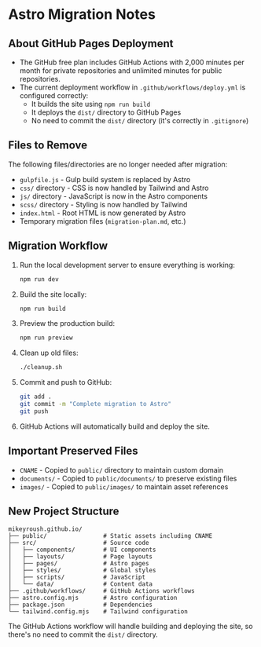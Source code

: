 # Astro Migration Notes

## About GitHub Pages Deployment
- The GitHub free plan includes GitHub Actions with 2,000 minutes per month for private repositories and unlimited minutes for public repositories.
- The current deployment workflow in `.github/workflows/deploy.yml` is configured correctly:
  - It builds the site using `npm run build`
  - It deploys the `dist/` directory to GitHub Pages
  - No need to commit the `dist/` directory (it's correctly in `.gitignore`)

## Files to Remove
The following files/directories are no longer needed after migration:
- `gulpfile.js` - Gulp build system is replaced by Astro
- `css/` directory - CSS is now handled by Tailwind and Astro
- `js/` directory - JavaScript is now in the Astro components
- `scss/` directory - Styling is now handled by Tailwind
- `index.html` - Root HTML is now generated by Astro
- Temporary migration files (`migration-plan.md`, etc.)

## Migration Workflow
1. Run the local development server to ensure everything is working:
   ```bash
   npm run dev
   ```

2. Build the site locally:
   ```bash
   npm run build
   ```

3. Preview the production build:
   ```bash
   npm run preview
   ```

4. Clean up old files:
   ```bash
   ./cleanup.sh
   ```

5. Commit and push to GitHub:
   ```bash
   git add .
   git commit -m "Complete migration to Astro"
   git push
   ```

6. GitHub Actions will automatically build and deploy the site.

## Important Preserved Files
- `CNAME` - Copied to `public/` directory to maintain custom domain
- `documents/` - Copied to `public/documents/` to preserve existing files
- `images/` - Copied to `public/images/` to maintain asset references

## New Project Structure
```
mikeyroush.github.io/
├── public/                # Static assets including CNAME
├── src/                   # Source code
│   ├── components/        # UI components
│   ├── layouts/           # Page layouts
│   ├── pages/             # Astro pages
│   ├── styles/            # Global styles
│   ├── scripts/           # JavaScript
│   └── data/              # Content data
├── .github/workflows/     # GitHub Actions workflows
├── astro.config.mjs       # Astro configuration
├── package.json           # Dependencies
└── tailwind.config.mjs    # Tailwind configuration
```

The GitHub Actions workflow will handle building and deploying the site, so there's no need to commit the `dist/` directory.